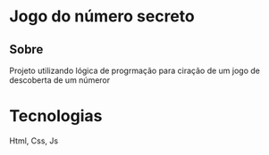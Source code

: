 <h1>Jogo do número secreto</h1>

<h2>Sobre</h2>
<p>Projeto utilizando lógica de progrmação para ciração de um jogo de descoberta de um númeror</p>

#  Tecnologias
<div>
  <p>Html, Css, Js</p>
</div>


